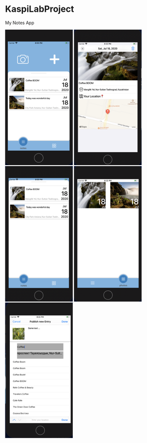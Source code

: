 # KaspiLabProject

My Notes App 

<p>
    <img src="MyNotes/images/image1.png" width="220" height="440" />
    <img src="MyNotes/images/image2.png" width="220" height="440" />
    <img src="MyNotes/images/image3.png" width="220" height="440" />
    <img src="MyNotes/images/image4.png" width="220" height="440" />
    <img src="MyNotes/images/image5.png" width="220" height="440" />
</p>

